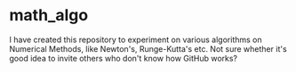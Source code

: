 # math_algo
I have created this repository to experiment on various algorithms on Numerical Methods, like Newton's, Runge-Kutta's etc.
Not sure whether it's good idea to invite others who don't know how GitHub works?
